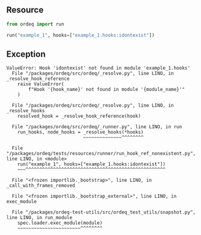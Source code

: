 ## Resource

```python
from ordeq import run

run("example_1", hooks=["example_1.hooks:idontexist"])

```

## Exception

```text
ValueError: Hook 'idontexist' not found in module 'example_1.hooks'
  File "/packages/ordeq/src/ordeq/_resolve.py", line LINO, in _resolve_hook_reference
    raise ValueError(
        f"Hook '{hook_name}' not found in module '{module_name}'"
    )

  File "/packages/ordeq/src/ordeq/_resolve.py", line LINO, in _resolve_hooks
    resolved_hook = _resolve_hook_reference(hook)

  File "/packages/ordeq/src/ordeq/_runner.py", line LINO, in run
    run_hooks, node_hooks = _resolve_hooks(*hooks)
                            ~~~~~~~~~~~~~~^^^^^^^^

  File "/packages/ordeq/tests/resources/runner/run_hook_ref_nonexistent.py", line LINO, in <module>
    run("example_1", hooks=["example_1.hooks:idontexist"])
    ~~~^^^^^^^^^^^^^^^^^^^^^^^^^^^^^^^^^^^^^^^^^^^^^^^^^^^

  File "<frozen importlib._bootstrap>", line LINO, in _call_with_frames_removed

  File "<frozen importlib._bootstrap_external>", line LINO, in exec_module

  File "/packages/ordeq-test-utils/src/ordeq_test_utils/snapshot.py", line LINO, in run_module
    spec.loader.exec_module(module)
    ~~~~~~~~~~~~~~~~~~~~~~~^^^^^^^^

```
